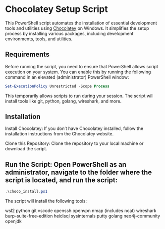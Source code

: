 # Chocolatey Setup Script

This PowerShell script automates the installation of essential development tools and utilities using [Chocolatey](https://chocolatey.org/) on Windows. It simplifies the setup process by installing various packages, including development environments, tools, and utilities.

## Requirements

Before running the script, you need to ensure that PowerShell allows script execution on your system. You can enable this by running the following command in an elevated (administrator) PowerShell window:

```powershell
Set-ExecutionPolicy Unrestricted -Scope Process
```

This temporarily allows scripts to run during your session. The script will install tools like git, python, golang, wireshark, and more.

## Installation
Install Chocolatey: If you don’t have Chocolatey installed, follow the installation instructions from the Chocolatey website.

Clone this Repository: Clone the repository to your local machine or download the script.

## Run the Script: Open PowerShell as an administrator, navigate to the folder where the script is located, and run the script:

```powershell
.\choco_install.ps1
```

The script will install the following tools:

wsl2
python
git
vscode
openssh
openvpn
nmap (includes ncat)
wireshark
burp-suite-free-edition
heidisql
sysinternals
putty
golang
neo4j-community
openjdk

